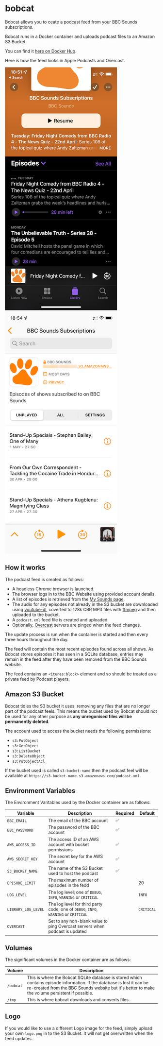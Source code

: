 # bobcat
Bobcat allows you to ceate a podcast feed from your BBC Sounds subscriptions.

Bobcat runs in a Docker container and uploads podcast files to an Amazon S3 Bucket.

You can find it [here on Docker Hub](https://hub.docker.com/r/davweb/bobcat).

Here is how the feed looks in Apple Podcasts and Overcast.

![Apple Podcasts](apple_podcasts.png) ![Overcast](overcast.png)

## How it works
The podcast feed is created as follows:

* A headless Chrome browser is launched.
* The browser logs in to the BBC Website using provided account details.
* A list of episodes is retrieved from the [My Sounds page](https://www.bbc.co.uk/sounds/my).
* The audio for any episodes not already in the S3 bucket are downloaded using [youtube-dl](https://youtube-dl.org), coverted to 128k CBR MP3 files with [ffmpeg](https://ffmpeg.org) and then uploaded to the bucket.
* A `podcast.xml` feed file is created and uploaded.
* Optionally, [Overcast](https://overcast.fm) servers are pinged when the feed changes.

The update process is run when the container is started and then every three hours throughout the day.

The feed will contain the most recent episodes found across all shows. As Bobcat stores episodes it has seen in a SQLite database, entries may remain in the feed after they have been removed from the BBC Sounds website.

The feed contains an `<itunes:block>` element and so should be treated as a private feed by Podcast players.

## Amazon S3 Bucket

Bobcat tidies the S3 bucket it uses, removing any files that are no longer part of the podcast feels.  This means the bucket used by Bobcat should not be used for any other purpose as **any unregonised files will be permanently deleted**.

The account used to access the bucket needs the following permissions:

* `s3:PutObject`
* `s3:GetObject`
* `s3:ListBucket`
* `s3:DeleteObject`
* `s3:PutObjectAcl`

If the bucket used is called `s3-bucket-name` then the podcast feel will be available at `https://s3-bucket-name.s3.amazonaws.com/podcast.xml`.

## Environment Variables

The Environment Varitables used by the Docker container are as follows:

| Variable | Description | Required | Default |
| ------ | ------ | ------ | ------ |
| `BBC_EMAIL` | The email of the BBC account | :white_check_mark: | |
| `BBC_PASSWORD` | The password of the BBC account | :white_check_mark: | |
| `AWS_ACCESS_ID` | The access ID of an AWS account with bucket permissions | :white_check_mark: | |
| `AWS_SECRET_KEY` | The secret key for the AWS account  | :white_check_mark: | |
| `S3_BUCKET_NAME` | The name of the S3 Bucket used to host the podcast  | :white_check_mark: | |
| `EPISODE_LIMIT` | The maximum number of episodes in the fedd | | 20 |
| `LOG_LEVEL` | The log level; one of `DEBUG`, `INFO`, `WARNING` or `CRITICAL` | | `INFO` |
| `LIBRARY_LOG_LEVEL` | The log level for third party code; one of `DEBUG`, `INFO`, `WARNING` or `CRITICAL` | | `CRITICAL` |
| `OVERCAST` | Set to any non-blank value to ping Overcast servers when podcast is updated | | |

## Volumes

The significant volumes in the Docker container are as follows:

| Volume | Description |
| ------ | ------ |
| `/bobcat` | This is where the Bobcat SQLite database is stored which contains episode information.  If the database is lost it can be re-created from the BBC Sounds website but it's better to make the volume persistent if possible. |
| `/tmp` | This is where bobcat downloads and converts files. |

## Logo

If you would like to use a different Logo image for the feed, simply upload your own `logo.png` in to the S3 Bucket.  It will not get overwritten when the feed updates.

